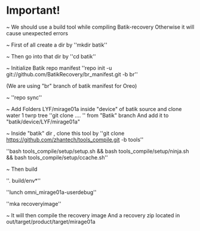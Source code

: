 # Important!

~ We should use a build tool while compiling Batik-recovery
Otherwise it will cause unexpected errors

~ First of all create a dir by
  ''mkdir batik''

~ Then go into that dir by
  ''cd batik''

~ Initialize Batik repo manifest 
  ''repo init -u git://github.com/BatikRecovery/br_manifest.git -b br''

  (We are using "br" branch of batik manifest for Oreo)

~ ''repo sync''

~ Add Folders LYF/mirage01a inside "device" of batik source
  and clone water 1 twrp tree ''git clone .... '' from "Batik" branch 
  And add it to "batik/device/LYF/mirage01a"

~ Inside "batik" dir , clone this tool by
   ''git clone https://github.com/zhantech/tools_compile.git -b tools''

   ''bash tools_compile/setup/setup.sh && bash tools_compile/setup/ninja.sh && bash tools_compile/setup/ccache.sh''

~ Then build 
   
  ''. build/env*''


  ''lunch omni_mirage01a-userdebug''
  

  ''mka recoveryimage''

~ It will then compile the recovery image 
  And a recovery zip located in out/target/product/target/mirage01a
